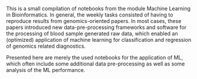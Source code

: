 This is a small compilation of notebooks from the module Machine Learning in Bioinformatics.
In general, the weekly tasks consisted of having to reproduce results from genomics-oriented papers. 
In most cases, these papers introduced new data-pre-processing frameworks and software for the processing of blood sample generated raw data, which enabled an (optimized) application of machine learning for classification and regression of genomics related diagnostics.

Presented here are merely the used notebooks for the application of ML, which often include some additional data pre-processing as well as some analysis of the ML performance.

